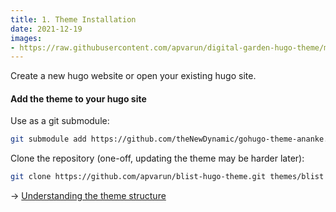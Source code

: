```yaml
---
title: 1. Theme Installation
date: 2021-12-19
images: 
- https://raw.githubusercontent.com/apvarun/digital-garden-hugo-theme/main/images/digital-garden-logo.png
---
```


Create a new hugo website or open your existing hugo site.

#### Add the theme to your hugo site

Use as a git submodule:

```sh
git submodule add https://github.com/theNewDynamic/gohugo-theme-ananke.git themes/ananke
```

Clone the repository (one-off, updating the theme may be harder later): 

```sh
git clone https://github.com/apvarun/blist-hugo-theme.git themes/blist
```

→ [Understanding the theme structure](/articles/structure)
